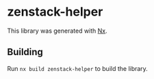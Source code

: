 # zenstack-helper

This library was generated with [Nx](https://nx.dev).

## Building

Run `nx build zenstack-helper` to build the library.
